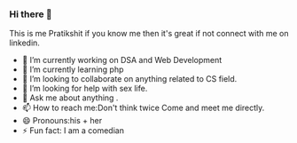 ### Hi there 👋 
This is me Pratikshit if you know me then it's great if not connect with me on linkedin.

- 🔭 I’m currently working on DSA and Web Development
- 🌱 I’m currently learning php
- 👯 I’m looking to collaborate on anything related to CS field.
- 🤔 I’m looking for help with sex life.
- 💬 Ask me about anything  .
- 📫 How to reach me:Don't think twice Come and meet me directly.
- 😄 Pronouns:his + her
- ⚡ Fun fact: I am a comedian

